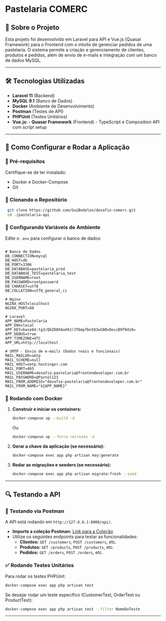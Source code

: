 # Pastelaria COMERC

## 📌 Sobre o Projeto
Esta projeto foi desenvolvido em Laravel para API e Vue.js (Quasar Framework) para o Frontend com o intuíto de gerenciar pedidos de uma pastelaria. O sistema permite a criação e gerenciamento de clientes, produtos e pedidos, além de envio de e-mails e integração com um banco de dados MySQL.

---

## 🛠️ Tecnologias Utilizadas
- **Laravel 11** (Backend)
- **MySQL 9.1** (Banco de Dados)
- **Docker** (Ambiente de Desenvolvimento)
- **Postman** (Testes de API)
- **PHPUnit** (Testes Unitários)
- **Vue.js: - Quasar Framework** (Frontend) - TypeScript e Composition API com script setup

---

## 🚀 Como Configurar e Rodar a Aplicação

### 🔧 Pré-requisitos
Certifique-se de ter instalado:
- Docker e Docker-Compose
- Git

### 📂 Clonando o Repositório
```sh
 git clone https://github.com/GuiBodelon/desafio-comerc.git
 cd ./pastelaria-api
```

### 🔑 Configurando Variáveis de Ambiente
Edite o `.env` para configurar o banco de dados:
```env

# Banco de Dados
DB_CONNECTION=mysql
DB_HOST=db
DB_PORT=3306
DB_DATABASE=pastelaria_prod
DB_DATABASE_TEST=pastelaria_test
DB_USERNAME=root
DB_PASSWORD=rootpassword
DB_CHARSET=utf8
DB_COLLATION=utf8_general_ci

# Nginx
NGINX_HOST=localhost
NGINX_PORT=80

# Laravel
APP_NAME=Pastelaria
APP_ENV=local
APP_KEY=base64:tg3/QbZO0XAa49J/JT6mp7bnS83wS8BvDesiB9f9dz8=
APP_DEBUG=true
APP_TIMEZONE=UTC
APP_URL=http://localhost

# SMTP - Envio de e-mails (Dados reais e funcionais)
MAIL_MAILER=smtp
MAIL_SCHEME=null
MAIL_HOST=smtp.hostinger.com
MAIL_PORT=465
MAIL_USERNAME=desafio-pastelaria@frontendeveloper.com.br
MAIL_PASSWORD=@Pastel123
MAIL_FROM_ADDRESS="desafio-pastelaria@frontendeveloper.com.br"
MAIL_FROM_NAME="${APP_NAME}"
```

### 🐳 Rodando com Docker
1. **Construir e iniciar os containers:**
   ```sh
   docker-compose up --build -d
   ```
   Ou
   ```sh
   docker-compose up --force-recreate -d
   ```

2. **Gerar a chave da aplicação (se necessário):**
   ```sh
   docker-compose exec app php artisan key:generate
   ```

3. **Rodar as migrações e seeders (se necessário):**
   ```sh
   docker-compose exec app php artisan migrate:fresh --seed
   ```

---

## 🔍 Testando a API

### 📌 Testando via Postman
A API está rodando em `http://127.0.0.1:8000/api/`.

- **Importe a coleção Postman:** [Link para a Coleção](https://web.postman.co/workspace/1290e8e5-f6b6-4ffa-8c58-5f28ce1c3846)
- Utilize os seguintes endpoints para testar as funcionalidades:
  - **Clientes:** `GET /customers`, `POST /customers`, etc.
  - **Produtos:** `GET /products`, `POST /products`, etc.
  - **Pedidos:** `GET /orders`, `POST /orders`, etc.

### ✅ Rodando Testes Unitários
Para rodar os testes PHPUnit:
```sh
docker-compose exec app php artisan test
```
Se desejar rodar um teste específico (CustomerTest, OrderTest ou ProductTest):
```sh
docker-compose exec app php artisan test --filter NomeDoTeste
```

---